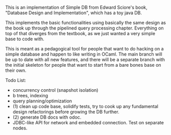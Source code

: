 This is an implementation of Simple DB from Edward Sciore's book, "Database Design and Implementation", which has a toy java DB. 

This implements the basic functionalities using basically the same design as the book up through the pipelined query processing chapter. Everything on top of that diverges from the textbook, as we just wanted a very simple base to code with. 

This is meant as a pedagogical tool for people that want to do hacking on a simple database and happen to like writing in OCaml. The main branch will be up to date with all new features, and there will be a separate branch with the initial skeleton for people that want to start from a bare bones base on their own. 

Todo List:
- concurrency control (snapshot isolation)
- b trees, indexing
- query planning/optimization
- (1) clean up code base, solidify tests, try to cook up any fundamental design refactorings before growing the DB further.   
- (2) generate DB docs with odoc. 
- JDBC-like API for network and embedded connection. Test on separate nodes. 
